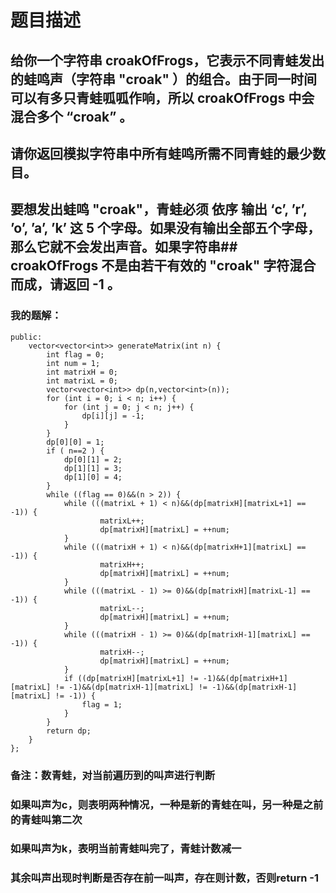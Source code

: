 # 题目描述
## 给你一个字符串 croakOfFrogs，它表示不同青蛙发出的蛙鸣声（字符串 "croak" ）的组合。由于同一时间可以有多只青蛙呱呱作响，所以 croakOfFrogs 中会混合多个 “croak” 。
## 请你返回模拟字符串中所有蛙鸣所需不同青蛙的最少数目。
## 要想发出蛙鸣 "croak"，青蛙必须 依序 输出 ‘c’, ’r’, ’o’, ’a’, ’k’ 这 5 个字母。如果没有输出全部五个字母，那么它就不会发出声音。如果字符串## croakOfFrogs 不是由若干有效的 "croak" 字符混合而成，请返回 -1 。
### 我的题解：
```class Solution {
public:
    vector<vector<int>> generateMatrix(int n) {
        int flag = 0;
        int num = 1;
        int matrixH = 0;
        int matrixL = 0;
        vector<vector<int>> dp(n,vector<int>(n));
        for (int i = 0; i < n; i++) {
            for (int j = 0; j < n; j++) {
                dp[i][j] = -1;
            }
        }
        dp[0][0] = 1;
        if ( n==2 ) {
            dp[0][1] = 2;
            dp[1][1] = 3;
            dp[1][0] = 4;
        }
        while ((flag == 0)&&(n > 2)) {
            while (((matrixL + 1) < n)&&(dp[matrixH][matrixL+1] == -1)) {
                    matrixL++;   
                    dp[matrixH][matrixL] = ++num;                               
            }
            while (((matrixH + 1) < n)&&(dp[matrixH+1][matrixL] == -1)) {
                    matrixH++; 
                    dp[matrixH][matrixL] = ++num;                                 
            }
            while (((matrixL - 1) >= 0)&&(dp[matrixH][matrixL-1] == -1)) {
                    matrixL--;
                    dp[matrixH][matrixL] = ++num;                                  
            }
            while (((matrixH - 1) >= 0)&&(dp[matrixH-1][matrixL] == -1)) {
                    matrixH--;
                    dp[matrixH][matrixL] = ++num;                                 
            }
            if ((dp[matrixH][matrixL+1] != -1)&&(dp[matrixH+1][matrixL] != -1)&&(dp[matrixH-1][matrixL] != -1)&&(dp[matrixH-1][matrixL] != -1)) {
                flag = 1;
            }                
        }
        return dp;
    }
};
```
### **备注**：数青蛙，对当前遍历到的叫声进行判断
### 如果叫声为c，则表明两种情况，一种是新的青蛙在叫，另一种是之前的青蛙叫第二次
### 如果叫声为k，表明当前青蛙叫完了，青蛙计数减一
### 其余叫声出现时判断是否存在前一叫声，存在则计数，否则return -1
